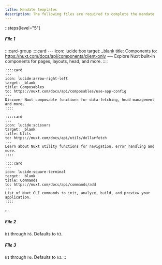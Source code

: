 ```yaml
---
title: Mandate templates
description: The following files are required to complete the mandate
---
```


::steps{level="5"}
##### File 1

  :::card-group
    ::::card
    ---
    icon: lucide:box
    target: _blank
    title: Components
    to: https://nuxt.com/docs/api/components/client-only
    ---
    Explore Nuxt built-in components for pages, layouts, head, and more.
    ::::
  
    ::::card
    ---
    icon: lucide:arrow-right-left
    target: _blank
    title: Composables
    to: https://nuxt.com/docs/api/composables/use-app-config
    ---
    Discover Nuxt composable functions for data-fetching, head management and more.
    ::::
  
    ::::card
    ---
    icon: lucide:scissors
    target: _blank
    title: Utils
    to: https://nuxt.com/docs/api/utils/dollarfetch
    ---
    Learn about Nuxt utility functions for navigation, error handling and more.
    ::::
  
    ::::card
    ---
    icon: lucide:square-terminal
    target: _blank
    title: Commands
    to: https://nuxt.com/docs/api/commands/add
    ---
    List of Nuxt CLI commands to init, analyze, build, and preview your application.
    ::::
  :::

##### File 2

`h1` through `h6`. Defaults to `h3`.

##### File 3

`h1` through `h6`. Defaults to `h3`.
::
